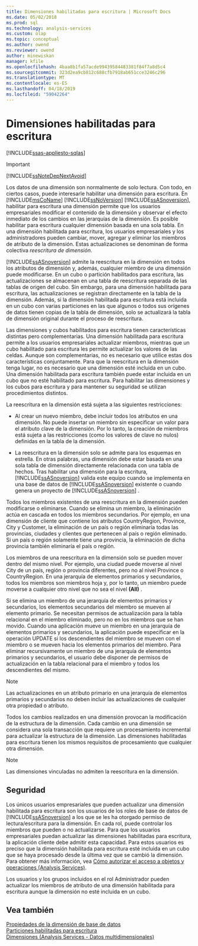 ```yaml
---
title: Dimensiones habilitadas para escritura | Microsoft Docs
ms.date: 05/02/2018
ms.prod: sql
ms.technology: analysis-services
ms.custom: olap
ms.topic: conceptual
ms.author: owend
ms.reviewer: owend
author: minewiskan
manager: kfile
ms.openlocfilehash: 4baa8b1fa57acde99439584483381f84f7a8d5c4
ms.sourcegitcommit: 323d2ea9cb812c688cfb7918ab651cce3246c296
ms.translationtype: MT
ms.contentlocale: es-ES
ms.lasthandoff: 04/18/2019
ms.locfileid: "59042264"
---
```

# <a name="write-enabled-dimensions"></a>Dimensiones habilitadas para escritura
[!INCLUDE[ssas-appliesto-sqlas](../../includes/ssas-appliesto-sqlas.md)]
    
> [!IMPORTANT]  
>  [!INCLUDE[ssNoteDepNextAvoid](../../includes/ssnotedepnextavoid-md.md)]  
  
 Los datos de una dimensión son normalmente de solo lectura. Con todo, en ciertos casos, puede interesarle habilitar una dimensión para escritura. En [!INCLUDE[msCoName](../../includes/msconame-md.md)] [!INCLUDE[ssNoVersion](../../includes/ssnoversion-md.md)] [!INCLUDE[ssASnoversion](../../includes/ssasnoversion-md.md)], habilitar para escritura una dimensión permite que los usuarios empresariales modificar el contenido de la dimensión y observar el efecto inmediato de los cambios en las jerarquías de la dimensión. Es posible habilitar para escritura cualquier dimensión basada en una sola tabla. En una dimensión habilitada para escritura, los usuarios empresariales y los administradores pueden cambiar, mover, agregar y eliminar los miembros de atributo de la dimensión. Estas actualizaciones se denominan de forma colectiva *reescritura de dimensión*.  
  
 [!INCLUDE[ssASnoversion](../../includes/ssasnoversion-md.md)] admite la reescritura en la dimensión en todos los atributos de dimensión y, además, cualquier miembro de una dimensión puede modificarse. En un cubo o partición habilitados para escritura, las actualizaciones se almacenan en una tabla de reescritura separada de las tablas de origen del cubo. Sin embargo, para una dimensión habilitada para escritura, las actualizaciones se registran directamente en la tabla de la dimensión. Además, si la dimensión habilitada para escritura está incluida en un cubo con varias particiones en las que algunos o todos sus orígenes de datos tienen copias de la tabla de dimensión, solo se actualizará la tabla de dimensión original durante el proceso de reescritura.  
  
 Las dimensiones y cubos habilitados para escritura tienen características distintas pero complementarias. Una dimensión habilitada para escritura permite a los usuarios empresariales actualizar miembros, mientras que un cubo habilitado para escritura les permite actualizar los valores de las celdas. Aunque son complementarias, no es necesario que utilice estas dos características conjuntamente. Para que la reescritura en la dimensión tenga lugar, no es necesario que una dimensión esté incluida en un cubo. Una dimensión habilitada para escritura también puede estar incluida en un cubo que no esté habilitado para escritura. Para habilitar las dimensiones y los cubos para escritura y para mantener su seguridad se utilizan procedimientos distintos.  
  
 La reescritura en la dimensión está sujeta a las siguientes restricciones:  
  
-   Al crear un nuevo miembro, debe incluir todos los atributos en una dimensión. No puede insertar un miembro sin especificar un valor para el atributo clave de la dimensión. Por lo tanto, la creación de miembros está sujeta a las restricciones (como los valores de clave no nulos) definidas en la tabla de la dimensión.  
  
-   La reescritura en la dimensión solo se admite para los esquemas en estrella. En otras palabras, una dimensión debe estar basada en una sola tabla de dimensión directamente relacionada con una tabla de hechos. Tras habilitar una dimensión para la escritura, [!INCLUDE[ssASnoversion](../../includes/ssasnoversion-md.md)] valida este equipo cuando se implementa en una base de datos de [!INCLUDE[ssASnoversion](../../includes/ssasnoversion-md.md)] existente o cuando genera un proyecto de [!INCLUDE[ssASnoversion](../../includes/ssasnoversion-md.md)] .  
  
 Todos los miembros existentes de una reescritura en la dimensión pueden modificarse o eliminarse. Cuando se elimina un miembro, la eliminación actúa en cascada en todos los miembros secundarios. Por ejemplo, en una dimensión de cliente que contiene los atributos CountryRegion, Province, City y Customer, la eliminación de un país o región eliminaría todas las provincias, ciudades y clientes que pertenecen al país o región eliminado. Si un país o región solamente tiene una provincia, la eliminación de dicha provincia también eliminaría el país o región.  
  
 Los miembros de una reescritura en la dimensión solo se pueden mover dentro del mismo nivel. Por ejemplo, una ciudad puede moverse al nivel City de un país, región o provincia diferentes, pero no al nivel Province o CountryRegion. En una jerarquía de elementos primarios y secundarios, todos los miembros son miembros hoja y, por lo tanto, un miembro puede moverse a cualquier otro nivel que no sea el nivel **(All)** .  
  
 Si se elimina un miembro de una jerarquía de elementos primarios y secundarios, los elementos secundarios del miembro se mueven al elemento primario. Se necesitan permisos de actualización para la tabla relacional en el miembro eliminado, pero no en los miembros que se han movido. Cuando una aplicación mueve un miembro en una jerarquía de elementos primarios y secundarios, la aplicación puede especificar en la operación UPDATE si los descendientes del miembro se mueven con el miembro o se mueven hacia los elementos primarios del miembro. Para eliminar recursivamente un miembro de una jerarquía de elementos primarios y secundarios, el usuario debe disponer de permisos de actualización en la tabla relacional para el miembro y todos los descendientes del mismo.  
  
> [!NOTE]  
>  Las actualizaciones en un atributo primario en una jerarquía de elementos primarios y secundarios no deben incluir las actualizaciones de cualquier otra propiedad o atributo.  
  
 Todos los cambios realizados en una dimensión provocan la modificación de la estructura de la dimensión. Cada cambio en una dimensión se considera una sola transacción que requiere un procesamiento incremental para actualizar la estructura de la dimensión. Las dimensiones habilitadas para escritura tienen los mismos requisitos de procesamiento que cualquier otra dimensión.  
  
> [!NOTE]  
>  Las dimensiones vinculadas no admiten la reescritura en la dimensión.  
  
## <a name="security"></a>Seguridad  
 Los únicos usuarios empresariales que pueden actualizar una dimensión habilitada para escritura son los usuarios de los roles de base de datos de [!INCLUDE[ssASnoversion](../../includes/ssasnoversion-md.md)] a los que se les ha otorgado permiso de lectura/escritura para la dimensión. En cada rol, puede controlar los miembros que pueden o no actualizarse. Para que los usuarios empresariales puedan actualizar las dimensiones habilitadas para escritura, la aplicación cliente debe admitir esta capacidad. Para estos usuarios es preciso que la dimensión habilitada para escritura esté incluida en un cubo que se haya procesado desde la última vez que se cambió la dimensión. Para obtener más información, vea [Cómo autorizar el acceso a objetos y operaciones &#40;Analysis Services&#41;](../../analysis-services/multidimensional-models/authorizing-access-to-objects-and-operations-analysis-services.md).  
  
 Los usuarios y los grupos incluidos en el rol Administrador pueden actualizar los miembros de atributo de una dimensión habilitada para escritura aunque la dimensión no esté incluida en un cubo.  
  
## <a name="see-also"></a>Vea también  
 [Propiedades de la dimensión de base de datos](../../analysis-services/multidimensional-models-olap-logical-dimension-objects/database-dimension-properties.md)   
 [Particiones habilitadas para escritura](../../analysis-services/multidimensional-models-olap-logical-cube-objects/partitions-write-enabled-partitions.md)   
 [Dimensiones &#40;Analysis Services - Datos multidimensionales&#41;](../../analysis-services/multidimensional-models-olap-logical-dimension-objects/dimensions-analysis-services-multidimensional-data.md)  
  
  
